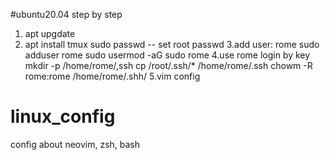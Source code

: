#ubuntu20.04 step by step
1. apt upgdate
2. apt install tmux
sudo passwd -- set root passwd
3.add user: rome
sudo adduser rome
sudo usermod -aG sudo rome
4.use rome login by key
mkdir -p /home/rome/,ssh
cp /root/.ssh/* /home/rome/.ssh
chowm -R rome:rome /home/rome/.shh/
5.vim config




# linux_config
config about neovim, zsh, bash
